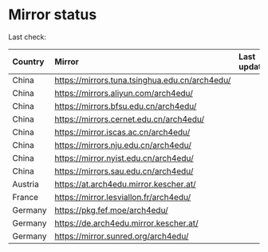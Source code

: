 <script src="./time.js"></script>
# Mirror status
Last check: <script type="text/javascript">localize(1741850519.7536175);</script>

|Country|Mirror|Last update|
|:------|:-----|:----------|
|China|https://mirrors.tuna.tsinghua.edu.cn/arch4edu/|<script type="text/javascript">localize(1741848663);</script>|
|China|https://mirrors.aliyun.com/arch4edu/|<script type="text/javascript">localize(1741805097);</script>|
|China|https://mirrors.bfsu.edu.cn/arch4edu/|<script type="text/javascript">localize(1741805097);</script>|
|China|https://mirrors.cernet.edu.cn/arch4edu/|<script type="text/javascript">localize(1741848663);</script>|
|China|https://mirror.iscas.ac.cn/arch4edu/|<script type="text/javascript">localize(1741805097);</script>|
|China|https://mirrors.nju.edu.cn/arch4edu/|<script type="text/javascript">localize(1741027189);</script>|
|China|https://mirror.nyist.edu.cn/arch4edu/|<script type="text/javascript">localize(1741805097);</script>|
|China|https://mirrors.sau.edu.cn/arch4edu/|<script type="text/javascript">localize(1731653531);</script>|
|Austria|https://at.arch4edu.mirror.kescher.at/|<script type="text/javascript">localize(1741805097);</script>|
|France|https://mirror.lesviallon.fr/arch4edu/|<script type="text/javascript">localize(1741805097);</script>|
|Germany|https://pkg.fef.moe/arch4edu/|<script type="text/javascript">localize(1741805097);</script>|
|Germany|https://de.arch4edu.mirror.kescher.at/|<script type="text/javascript">localize(1741805097);</script>|
|Germany|https://mirror.sunred.org/arch4edu/|<script type="text/javascript">localize(1741805097);</script>|

<script src="./tablefilter/tablefilter.js"></script>
<script src="./table.js"></script>